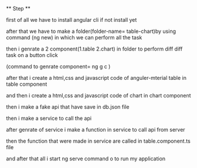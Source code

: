 ** Step **



first of all we have to install angular cli if not install yet

after that we have to make a folder(folder-name= table-chart)by using command (ng new<foldername>) in which we can perform all the task 

then i genrate a 2 component(1.table 2.chart) in folder to perform diff diff task on a button click

(command to genrate component= ng g c <component name>)

after that i create a html,css and javascript code of anguler-mterial table in table component

and then i create a html,css and javascript code of chart in chart component

then i make a fake api that have save in db.json file

then i make a service to call the api

after genrate of service i make a function in service to call api from server

then the function that were made in service are called in table.component.ts file

and after that all i start ng serve command o to run my application 
